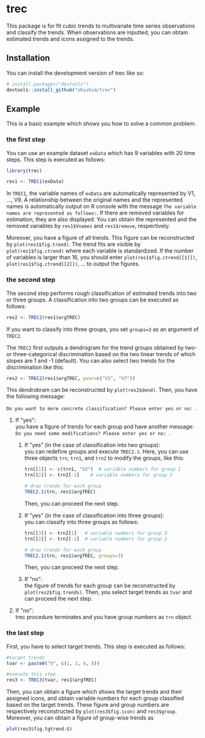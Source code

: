 
# trec

<!-- badges: start -->
<!-- badges: end -->

This package is for fit cubic trends to multivariate time series observations and classify the trends.
When observations are inputted, you can obtain estimated trends and icons assigned to the trends.

## Installation

You can install the development version of trec like so:

``` r
# install.packages("devtools")
devtools::install_github("ohishim/trec")
```

## Example

This is a basic example which shows you how to solve a common problem:

### the first step

You can use an example dataset `exData` which has 9 variables with 20 time steps.
This step is executed as follows:

``` r
library(trec)

res1 <- TREC1(exData)
```
In `TREC1`, the variable names of `exData` are automatically represented by V1, ..., V9.
A relationship between the original names and the represented names is automatically output on R console with the message `The variable names are represented as follows:`.
If there are removed variables for estimation, they are also displayed.
You can obtain the represented and the removed variables by `res1$Vnames` and `res1$remove`, respectively.

Moreover, you have a figure of all trends.
This figure can be reconstructed by `plot(res1$fig.trend)`.
The trend fits are visible by `plot(res1$fig.ctrend)` where each variable is standardized.
If the number of variables is larger than 16, you should enter `plot(res1$fig.ctrend[[1]])`, `plot(res1$fig.ctrend[[2]])`, ... to output the figures.

### the second step

The second step performs rough classification of estimated trends into two or three groups.
A classification into two groups can be executed as follows:

``` r
res2 <- TREC2(res1$argTREC)
```
If you want to classify into three groups, you set `groups=3` as an argument of `TREC2`.

The `TREC2` first outputs a dendrogram for the trend groups obtained by two- or three-categorical discrimination based on the two linear trends of which slopes are 1 and -1 (default).
You can also select two trends for the discrimination like this:
``` r
res2 <- TREC2(res1$argTREC, pvar=c("V2", "V7"))
```
This dendrobram can be reconstructed by `plot(res2$dend)`.
Then, you have the following message:  

`Do you want to more concrete classification? Please enter yes or no: `.  


1. If "yes":  
  you have a figure of trends for each group and have another message: 
  `Do you need some modifications? Please enter yes or no: `.  
    1. If "yes" (in the case of classification into two groups):   
      you can redefine groups and execute `TREC2.1`.
      Here, you can use three objects `trn`, `trn1`, and `trn2` to modify the groups, like this:

        ``` r
        trn[[1]] <- c(trn1, "V2")  # variable numbers for group 1
        trn[[2]] <- trn2[-1]    # variable numbers for group 2
        
        # draw trends for each group
        TREC2.1(trn, res1$argTREC)
        ```
        Then, you can proceed the next step.
    1. If "yes" (in the case of classification into three groups):  
      you can classify into three groups as follows:  

        ``` r
        trn[[3]] <- trn2[1]   # variable numbers for group 3
        trn[[2]] <- trn2[-1]  # variable numbers for group 2
        
        # draw trends for each group
        TREC2.1(trn, res1$argTREC, groups=3)
        ```
        Then, you can proceed the next step.
    1. If "no":   
      the figure of trends for each group can be reconstructed by `plot(res2$fig.trends)`.
      Then, you select target trends as `tvar` and can proceed the next step.
      
1. If "no":  
  trec procedure terminates and you have group numbers as `trn` object.

### the last step

First, you have to select target trends.
This step is executed as follows:

``` r
#target trends
tvar <- paste0("V", c(1, 2, 4, 8))

#execute this step
res3 <- TREC3(tvar, res1$argTREC)
```

Then, you can obtain a figure which shows the target trends and their assigned icons, and obtain variable numbers for each group classified based on the target trends.
These figure and group numbers are respectively reconstructed by `plot(res3$fig.icon)` and `res3$group`.
Moreover, you can obtain a figure of group-wise trends as

``` r
plot(res3$fig.tgtrend.G)
```
